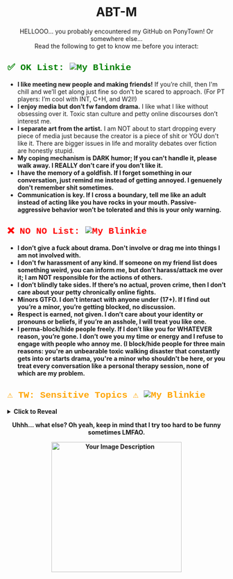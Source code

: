 <div align="center">
  <h1>ABT-M</h1>
  <p>HELLOOO... you probably encountered my GitHub on PonyTown! Or somewhere else...<br>
  Read the following to get to know me before you interact:</p>
</div>

<div align="left">
  <h2 style="color: green; font-family: 'Courier New', Courier, monospace;">✅ OK List: <img src="https://i.imgur.com/Z3TrtGJ.gif" alt="My Blinkie"></h2>
  <ul>
    <li><strong>I like meeting new people and making friends!</strong> If you’re chill, then I'm chill and we’ll get along just fine so don't be scared to approach. (For PT players: I’m cool with INT, C+H, and W2I!)</li>
    <li><strong>I enjoy media but don’t fw fandom drama.</strong> I like what I like without obsessing over it. Toxic stan culture and petty online discourses don’t interest me.</li>
    <li><strong>I separate art from the artist.</strong> I am NOT about to start dropping every piece of media just because the creator is a piece of shit or YOU don't like it. There are bigger issues in life and morality debates over fiction are honestly stupid.</li>
    <li><strong>My coping mechanism is DARK humor; If you can't handle it, please walk away. I REALLY don’t care if you don’t like it.</li>
    <li><strong>I have the memory of a goldfish.</strong> If I forget something in our conversation, just remind me instead of getting annoyed. I genuenely don't remember shit sometimes.</li>
    <li><strong>Communication is key.</strong> If I cross a boundary, tell me like an adult instead of acting like you have rocks in your mouth. Passive-aggressive behavior won’t be tolerated and this is your only warning.</li>
  </ul>
</div>

<div align="left">
  <h2 style="color: red; font-family: 'Courier New', Courier, monospace;">❌ NO NO List: <img src="https://blinkies.cafe/b/display/0106-vicioussmiley.gif" alt="My Blinkie"> </h2>

  <ul>
    <li><strong>I don’t give a fuck about drama.</strong> Don't involve or drag me into things I am not involved with.</li>
    <li><strong>I don't fw harassment of any kind.</strong> If someone on my friend list does something weird, you can inform me, but don’t harass/attack me over it; I am NOT responsible for the actions of others.</li>
    <li><strong>I don’t blindly take sides.</strong> If there’s no actual, proven crime, then I don’t care about your petty chronically online fights.</li>
    <li><strong>Minors GTFO.</strong> I don’t interact with anyone under (17+). If I find out you’re a minor, you’re getting blocked, no discussion.</li>
    <li><strong>Respect is earned, not given.</strong> I don’t care about your identity or pronouns or beliefs, if you’re an asshole, I will treat you like one.</li>
    <li><strong>I perma-block/hide people freely.</strong> If I don’t like you for WHATEVER reason, you’re gone. I don’t owe you my time or energy and I refuse to engage with people who annoy me. (I block/hide people for three main reasons: you're an unbearable toxic walking disaster that <strong>constantly</strong> gets into or starts drama, you're a minor who shouldn't be here, or you treat every conversation like a personal therapy session, none of which are my problem.</li>
  </ul>
</div>

<div align="left">
  <h2 style="color: orange; font-family: 'Courier New', Courier, monospace;">⚠️ TW: Sensitive Topics ⚠ <img src="https://i.imgur.com/M4jLcor.gif" alt="My Blinkie">
</h2>
  <details>
    <summary>Click to Reveal</summary>
    <ul>
      <li><strong>I’m neurodivergent</strong> (+CPTSD, GAD, Agoraphobia). I’m guarded at first but will open up if I trust you over time.</li>
      <li><strong>I have severe trauma</strong> (SA, SH, stalking, emotional and pedophile-related abuse). I’m fine with dark humor, but don’t make pointed jokes unless we’re close.</li>
      <li><strong>I don’t want any therapy, pity or sympathy—just awareness. I'm adding this section ONLY for the sake of letting people know what they're dealing with. Some people act like they know better, despite never living through them. That being said, don’t act like you have the "moral high ground" over my own experiences. Seriously, <strong>don't</strong> be that idiot.</li>
      <li><strong>I am NOT American.</strong> I am Slavic (Bulgarian, Eastern European), and I do NOT care about American culture, social norms, or politics. If you think everyone should conform/courtesy to your standards, DNI.</li>
      <li><strong>I’m a LaVeyan Satanist.</strong> I don’t believe in God, the Bible, or Christianity. If that bothers you, walk away.</li>
      <li><strong>If you’re overly sensitive or easily triggered, don’t interact.</strong> I make my own judgements based on your behaviour + I’m blunt and unfiltered. So if that’s a problem, don’t engage. Just DNI.</li>
      <li><strong>Bonus DNI if you don't agree with <a href="https://i.imgur.com/xkHZT1l.jpeg">THIS</a> as well.</li>
    </ul>
  </details>
</div>

<div align="center">
  <p><strong>Uhhh... what else? Oh yeah, keep in mind that I try too hard to be funny sometimes LMFAO.</strong></p>
  <img src="https://i.imgur.com/63uaJvl.png" alt="Your Image Description" width="300">
</div>
